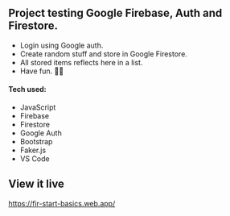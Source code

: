 ## Project testing Google Firebase, Auth and Firestore.

* Login using Google auth.
* Create random stuff and store in Google Firestore.
* All stored items reflects here in a list.
* Have fun. 🍹😄


#### Tech used: 
- JavaScript
- Firebase
- Firestore
- Google Auth
- Bootstrap
- Faker.js
- VS Code


## View it live
https://fir-start-basics.web.app/






